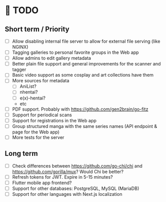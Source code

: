 # 📝 TODO

## Short term / Priority
- [ ] Allow disabling internal file server to allow for external file serving (like NGINX)
- [ ] Tagging galleries to personal favorite groups in the Web app
- [ ] Allow admins to edit gallery metadata
- [ ] Better plain file support and general improvements for the scanner and tagger
- [ ] Basic video support as some cosplay and art collections have them
- [ ] More sources for metadata
  - [ ] AniList?
  - [ ] nhentai?
  - [ ] e(x)-hentai?
  - etc
- [ ] PDF support. Probably with https://github.com/gen2brain/go-fitz
- [ ] Support for periodical scans
- [ ] Support for registrations in the Web app
- [ ] Group structured manga with the same series names (API endpoint & page for the Web app)
- [ ] More tests for the server

## Long term
- [ ] Check differences between https://github.com/go-chi/chi and https://github.com/gorilla/mux? Would Chi be better?
- [ ] Refresh tokens for JWT. Expire in 5-15 minutes?
- [ ] Flutter mobile app frontend?
- [ ] Support for other databases: PostgreSQL, MySQL (MariaDB)
- [ ] Support for other languages with Next.js localization
